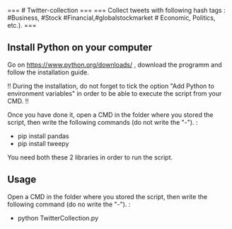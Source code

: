 === # Twitter-collection ===
=== Collect  tweets  with following hash tags : #Business, #Stock #Financial,#globalstockmarket # Economic, Politics, etc.). ===


## Install Python on your computer

Go on https://www.python.org/downloads/ , download the programm and follow the installation guide.

!! During the installation, do not forget to tick the option "Add Python to environment variables" in order to be able to execute the script from your CMD. !!

Once you have done it, open a CMD in the folder where you stored the script, then write the following commands (do not write the "-"). :
- pip install pandas
- pip install tweepy

You need both these 2 libraries in order to run the script.


## Usage

Open a CMD in the folder where you stored the script, then write the following command (do no write the "-"). :
- python TwitterCollection.py
